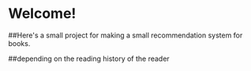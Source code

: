 # Welcome!

##Here's a small project for making a small recommendation system for books.

##depending on the reading history of the reader
